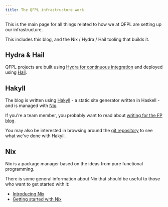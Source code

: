 ```yaml
---
title: The QFPL infrastructure work
---
```


This is the main page for all things related to how we at QFPL are setting up our infrastructure.

This includes this blog, and the Nix / Hydra / Hail tooling that builds it.

## Hydra & Hail

QFPL projects are built using [Hydra for continuous integration](http://hydra.qfpl.io/) and deployed using [Hail](https://github.com/TaktInc/hail).

## Hakyll

The blog is written using [Hakyll](https://jaspervdj.be/hakyll/) - a static site generator written in Haskell - and is managed with [Nix](http://nixos.org/nix/).

If you're a team member, you probably want to read about [writing for the FP blog](../../posts/writing-for-the-fp-blog).

You may also be interested in browsing around the [git repository](https://github.com/qfpl/blog) to see what we've done with Hakyll.

## Nix

Nix is a package manager based on the ideas from pure functional programming.

There is some general information about Nix that should be useful to those who want to get started with it:

- [Introducing Nix](../../posts/nix/introducing-nix)
- [Getting started with Nix](../../posts/nix/getting-started-with-nix)
<!--
- [Building things with Nix](../../posts/nix/building-things-with-nix)

If you're doing Haskell development, Nix is great for that:

- [Working with Haskell and Nix](../../posts/nix/working-with-haskell-and-nix)
- [Mixing Haskell and non-Haskell dependencies with Nix](../../posts/nix/mixing-haskell-and-non-haskell-dependencies-with-nix)
-->

